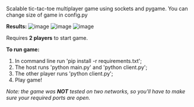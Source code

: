 Scalable tic-tac-toe multiplayer game using sockets and pygame. You can change size of game in config.py

**Results:**
![image](https://user-images.githubusercontent.com/62321153/158478249-db68bf4c-a968-4b35-94d4-6c1792bd9e84.png)
![image](https://user-images.githubusercontent.com/62321153/158478310-77fb29d4-a501-4fa5-a124-d2569d81c332.png)
![image](https://user-images.githubusercontent.com/62321153/158478778-90de10b1-ba57-4bb6-a086-8469b94ce52c.png)

Requires **2 players** to start game. 

**To run game:**
1. In command line run 'pip install -r requirements.txt';
2. The host runs 'python main.py' and 'python client.py';
3. The other player runs 'python client.py';
4. Play game!

_Note: the game was **NOT** tested on two networks, so you'll have to make sure your required ports are open._
